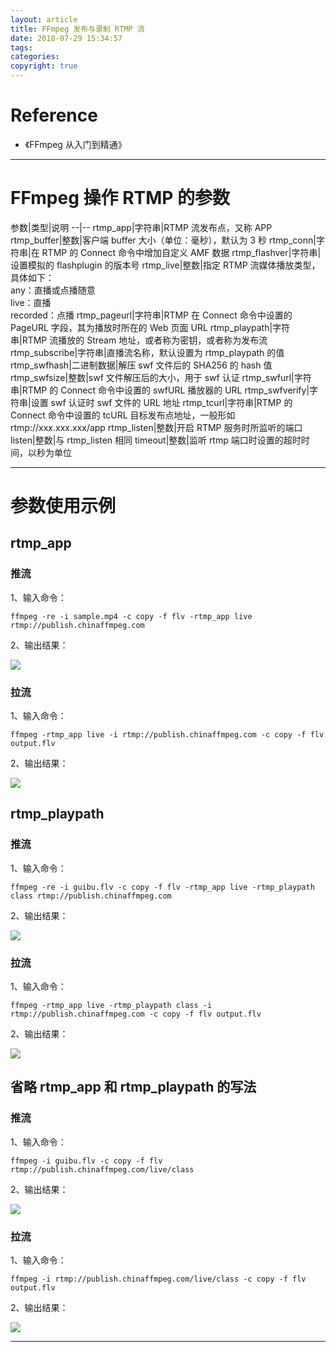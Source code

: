 ```yaml
---
layout: article
title: FFmpeg 发布与录制 RTMP 流
date: 2018-07-29 15:34:57
tags:
categories: 
copyright: true
---
```


# **Reference**

* 《FFmpeg 从入门到精通》

---

# **FFmpeg 操作 RTMP 的参数**

参数|类型|说明
--|--
rtmp_app|字符串|RTMP 流发布点，又称 APP
rtmp_buffer|整数|客户端 buffer 大小（单位：毫秒），默认为 3 秒
rtmp_conn|字符串|在 RTMP 的 Connect 命令中增加自定义 AMF 数据
rtmp_flashver|字符串|设置模拟的 flashplugin 的版本号
rtmp_live|整数|指定 RTMP 流媒体播放类型，具体如下：<br>any：直播或点播随意<br>live：直播<br>recorded：点播
rtmp_pageurl|字符串|RTMP 在 Connect 命令中设置的 PageURL 字段，其为播放时所在的 Web 页面 URL
rtmp_playpath|字符串|RTMP 流播放的 Stream 地址，或者称为密钥，或者称为发布流
rtmp_subscribe|字符串|直播流名称，默认设置为 rtmp_playpath 的值
rtmp_swfhash|二进制数据|解压 swf 文件后的 SHA256 的 hash 值
rtmp_swfsize|整数|swf 文件解压后的大小，用于 swf 认证
rtmp_swfurl|字符串|RTMP 的 Connect 命令中设置的 swfURL 播放器的 URL
rtmp_swfverify|字符串|设置 swf 认证时 swf 文件的 URL 地址
rtmp_tcurl|字符串|RTMP 的 Connect 命令中设置的 tcURL 目标发布点地址，一般形如 rtmp://xxx.xxx.xxx/app
rtmp_listen|整数|开启 RTMP 服务时所监听的端口
listen|整数|与 rtmp_listen 相同
timeout|整数|监听 rtmp 端口时设置的超时时间，以秒为单位


---

# **参数使用示例**

## **rtmp_app**

### **推流**

1、输入命令：

```shell
ffmpeg -re -i sample.mp4 -c copy -f flv -rtmp_app live rtmp://publish.chinaffmpeg.com
```

2、输出结果：

![](http://otkw6sse5.bkt.clouddn.com/FFmpeg-%E5%8F%91%E5%B8%83%E4%B8%8E%E5%BD%95%E5%88%B6-RTMP-%E6%B5%811.png)

### **拉流**

1、输入命令：

```shell
ffmpeg -rtmp_app live -i rtmp://publish.chinaffmpeg.com -c copy -f flv output.flv
```

2、输出结果：

![](http://otkw6sse5.bkt.clouddn.com/FFmpeg-%E5%8F%91%E5%B8%83%E4%B8%8E%E5%BD%95%E5%88%B6-RTMP-%E6%B5%812.png)

## **rtmp_playpath**

### **推流**

1、输入命令：

```shell
ffmpeg -re -i guibu.flv -c copy -f flv -rtmp_app live -rtmp_playpath class rtmp://publish.chinaffmpeg.com
```

2、输出结果：

![](http://otkw6sse5.bkt.clouddn.com/FFmpeg-%E5%8F%91%E5%B8%83%E4%B8%8E%E5%BD%95%E5%88%B6-RTMP-%E6%B5%813.png)

### **拉流**

1、输入命令：

```shell
ffmpeg -rtmp_app live -rtmp_playpath class -i rtmp://publish.chinaffmpeg.com -c copy -f flv output.flv
```

2、输出结果：

![](http://otkw6sse5.bkt.clouddn.com/FFmpeg-%E5%8F%91%E5%B8%83%E4%B8%8E%E5%BD%95%E5%88%B6-RTMP-%E6%B5%814.png)

## **省略 rtmp_app 和 rtmp_playpath 的写法**

### **推流**

1、输入命令：

```shell
ffmpeg -i guibu.flv -c copy -f flv rtmp://publish.chinaffmpeg.com/live/class
```

2、输出结果：

![](http://otkw6sse5.bkt.clouddn.com/FFmpeg-%E5%8F%91%E5%B8%83%E4%B8%8E%E5%BD%95%E5%88%B6-RTMP-%E6%B5%815.png)

### **拉流**

1、输入命令：

```shell
ffmpeg -i rtmp://publish.chinaffmpeg.com/live/class -c copy -f flv output.flv
```

2、输出结果：

![](http://otkw6sse5.bkt.clouddn.com/FFmpeg-%E5%8F%91%E5%B8%83%E4%B8%8E%E5%BD%95%E5%88%B6-RTMP-%E6%B5%816.png)

---